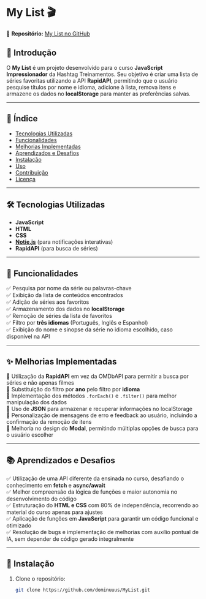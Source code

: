 # My List 🎬

📌 **Repositório:** [My List no GitHub](https://github.com/dominuuus/MyList)  

## 📖 Introdução  
O **My List** é um projeto desenvolvido para o curso **JavaScript Impressionador** da Hashtag Treinamentos. Seu objetivo é criar uma lista de séries favoritas utilizando a API **RapidAPI**, permitindo que o usuário pesquise títulos por nome e idioma, adicione à lista, remova itens e armazene os dados no **localStorage** para manter as preferências salvas.

---

## 📌 Índice  
- [Tecnologias Utilizadas](#-tecnologias-utilizadas)  
- [Funcionalidades](#-funcionalidades)  
- [Melhorias Implementadas](#-melhorias-implementadas)  
- [Aprendizados e Desafios](#-aprendizados-e-desafios)  
- [Instalação](#-instalação)  
- [Uso](#-uso)  
- [Contribuição](#-contribuição)  
- [Licença](#-licença)  

---

## 🛠 Tecnologias Utilizadas  
- **JavaScript**  
- **HTML**  
- **CSS**  
- [**Notie.js**](https://github.com/jaredreich/notie) (para notificações interativas)  
- **RapidAPI** (para busca de séries)  

---

## 🚀 Funcionalidades  
✅ Pesquisa por nome da série ou palavras-chave  
✅ Exibição da lista de conteúdos encontrados  
✅ Adição de séries aos favoritos  
✅ Armazenamento dos dados no **localStorage**  
✅ Remoção de séries da lista de favoritos  
✅ Filtro por **três idiomas** (Português, Inglês e Espanhol)  
✅ Exibição do nome e sinopse da série no idioma escolhido, caso disponível na API  

---

## ✨ Melhorias Implementadas  
🔹 Utilização da **RapidAPI** em vez da OMDbAPI para permitir a busca por séries e não apenas filmes  
🔹 Substituição do filtro por **ano** pelo filtro por **idioma**  
🔹 Implementação dos métodos `.forEach()` e `.filter()` para melhor manipulação dos dados  
🔹 Uso de **JSON** para armazenar e recuperar informações no localStorage  
🔹 Personalização de mensagens de erro e feedback ao usuário, incluindo a confirmação da remoção de itens  
🔹 Melhoria no design do **Modal**, permitindo múltiplas opções de busca para o usuário escolher  

---

## 📚 Aprendizados e Desafios  
✅ Utilização de uma API diferente da ensinada no curso, desafiando o conhecimento em **fetch** e **async/await**  
✅ Melhor compreensão da lógica de funções e maior autonomia no desenvolvimento do código  
✅ Estruturação do **HTML e CSS** com 80% de independência, recorrendo ao material do curso apenas para ajustes  
✅ Aplicação de funções em **JavaScript** para garantir um código funcional e otimizado  
✅ Resolução de bugs e implementação de melhorias com auxílio pontual de IA, sem depender de código gerado integralmente  

---

## 🔧 Instalação  
1. Clone o repositório:  
   ```bash
   git clone https://github.com/dominuuus/MyList.git
